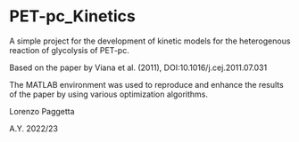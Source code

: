 # PET-pc_Kinetics

<p>A simple project for the development of kinetic models for the heterogenous reaction of glycolysis of PET-pc. <br>

<p>Based on the paper by Viana et al. (2011), DOI:10.1016/j.cej.2011.07.031 <br>
<p> The MATLAB environment was used to reproduce and enhance the results of the paper by using various optimization algorithms. <br>

<p>Lorenzo Paggetta <pr>
<p> A.Y. 2022/23 <pr>